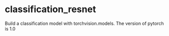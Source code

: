 # classification_resnet
Build a classification model with torchvision.models. The version of pytorch is 1.0

